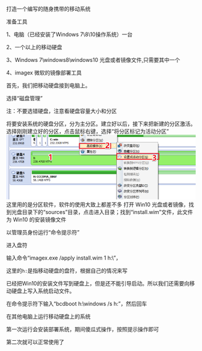 打造一个编写的随身携带的移动系统
<!--more-->

准备工具

1、电脑（已经安装了Windows 7\8\10操作系统）一台

2、一个以上的移动硬盘

3、Windows 7\windows8\windows10 光盘或者镜像文件,只需要其中一个

4、imagex 微软的镜像部署工具

首先，我们把移动硬盘接到电脑上。

选择“磁盘管理”

注：不要选错硬盘，注意看硬盘容量大小和分区

将要安装系统的硬盘分区，分为主分区。建立好以后，接下来把新建的分区激活。选择刚刚建立好的分区，点击鼠标右键，选择“将分区标记为活动分区”
![建立分区](https://raw.githubusercontent.com/zzzhbr/notebook-image/master/notebook/2019/09/16/1568611225309-1568611225347.png)
这里用的是分区软件，软件的使用大致上都差不多
打开 Win10 光盘或者镜像，找到光盘目录下的“sources”目录，点击进入目录；找到“install.wim”文件，此文件为 Win10 的安装镜像文件

以管理员身份运行“命令提示符”

进入盘符

输入命令“imagex.exe /apply install.wim 1 h:\”，

这里的`h:`是指移动硬盘的盘符，根据自己的情况来写

已经把Win10的安装文件写到硬盘上，但是还不能引导启动。所以我们还需要向移动硬盘上写入系统启动文件。

在命令提示符下输入“bcdboot h:\windows /s h:”，然后回车

在其他电脑上运行移动硬盘上的系统

第一次运行会安装部署系统，期间傻瓜式操作，按照提示操作即可

第二次就可以正常使用了